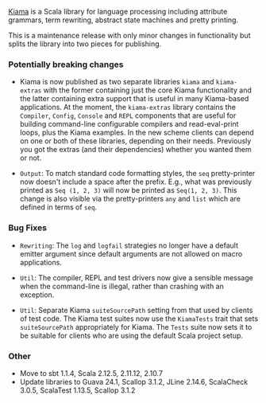 [Kiama](https://bitbucket.org/inkytonik/kiama) is a Scala library for language processing including attribute grammars, term rewriting, abstract state machines and pretty printing.

This is a maintenance release with only minor changes in functionality but splits the library into two pieces for publishing.

### Potentially breaking changes

* Kiama is now published as two separate libraries `kiama` and `kiama-extras` with the former containing just the core Kiama functionality and the latter containing extra support that is useful in many Kiama-based applications. At the moment, the `kiama-extras` library contains the `Compiler`, `Config`, `Console` and `REPL` components that are useful for building command-line configurable compilers and read-eval-print loops, plus the Kiama examples. In the new scheme clients can depend on one or both of these libraries, depending on their needs. Previously you got the extras (and their dependencies) whether you wanted them or not.

* `Output`: To match standard code formatting styles, the `seq` pretty-printer now doesn't include a space after the prefix. E.g., what was previously printed as `Seq (1, 2, 3)` will now be printed as `Seq(1, 2, 3)`. This change is also visible via the pretty-printers `any` and `list` which are defined in terms of `seq`.

### Bug Fixes

* `Rewriting`: The `log` and `logfail` strategies no longer have a default emitter argument since default arguments are not allowed on macro applications.

* `Util`: The compiler, REPL and test drivers now give a sensible message when the command-line is illegal, rather than crashing with an exception.

* `Util`: Separate Kiama `suiteSourcePath` setting from that used by clients of test code. The Kiama test suites now use the `KiamaTests` trait that sets `suiteSourcePath` appropriately for Kiama. The `Tests` suite now sets it to be suitable for clients who are using the default Scala project setup.

### Other

* Move to sbt 1.1.4, Scala 2.12.5, 2.11.12, 2.10.7
* Update libraries to Guava 24.1, Scallop 3.1.2, JLine 2.14.6, ScalaCheck 3.0.5, ScalaTest 1.13.5, Scallop 3.1.2

